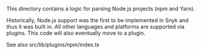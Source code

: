 This directory contains a logic for parsing Node.js projects (npm and Yarn).

Historically, Node.js support was the first to be implemented in Snyk and thus it was built in.
All other languages and platforms are supported via plugins.
This code will also eventually move to a plugin.

See also src/lib/plugins/npm/index.ts
